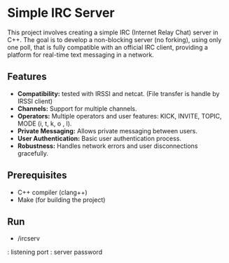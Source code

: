 # Simple IRC Server

This project involves creating a simple IRC (Internet Relay Chat) server in C++. 
The goal is to develop a non-blocking server (no forking), using only one poll, that is fully compatible with an official IRC client, providing a platform for real-time text messaging in a network.

## Features

- **Compatibility:** tested with IRSSI and netcat. (File transfer is handle by IRSSI client)
- **Channels:** Support for multiple channels.
- **Operators:** Multiple operators and user features: KICK, INVITE, TOPIC, MODE (i, t, k, o , l).
- **Private Messaging:** Allows private messaging between users.
- **User Authentication:** Basic user authentication process.
- **Robustness:** Handles network errors and user disconnections gracefully.

## Prerequisites

- C++ compiler (clang++)
- Make (for building the project)

## Run

- /ircserv <port> <password>

<port>: listening port
<password>: server password
